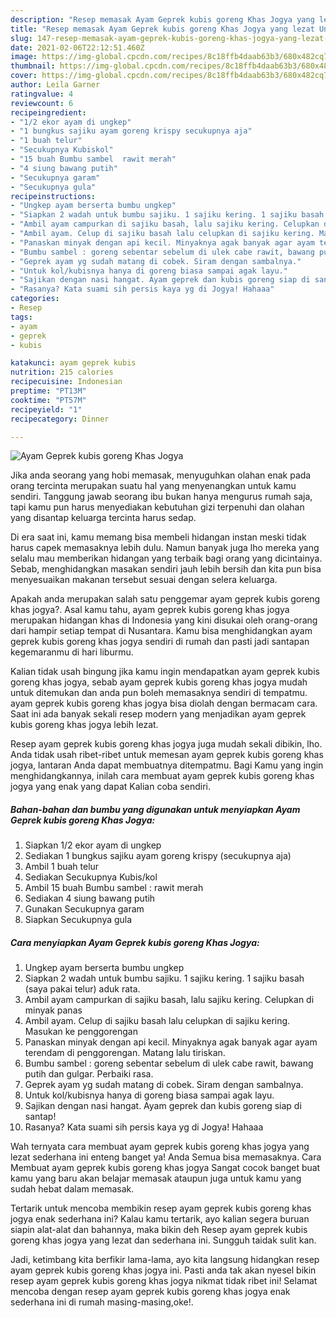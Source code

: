 ```yaml
---
description: "Resep memasak Ayam Geprek kubis goreng Khas Jogya yang lezat Untuk Jualan"
title: "Resep memasak Ayam Geprek kubis goreng Khas Jogya yang lezat Untuk Jualan"
slug: 147-resep-memasak-ayam-geprek-kubis-goreng-khas-jogya-yang-lezat-untuk-jualan
date: 2021-02-06T22:12:51.460Z
image: https://img-global.cpcdn.com/recipes/8c18ffb4daab63b3/680x482cq70/ayam-geprek-kubis-goreng-khas-jogya-foto-resep-utama.jpg
thumbnail: https://img-global.cpcdn.com/recipes/8c18ffb4daab63b3/680x482cq70/ayam-geprek-kubis-goreng-khas-jogya-foto-resep-utama.jpg
cover: https://img-global.cpcdn.com/recipes/8c18ffb4daab63b3/680x482cq70/ayam-geprek-kubis-goreng-khas-jogya-foto-resep-utama.jpg
author: Leila Garner
ratingvalue: 4
reviewcount: 6
recipeingredient:
- "1/2 ekor ayam di ungkep"
- "1 bungkus sajiku ayam goreng krispy secukupnya aja"
- "1 buah telur"
- "Secukupnya Kubiskol"
- "15 buah Bumbu sambel  rawit merah"
- "4 siung bawang putih"
- "Secukupnya garam"
- "Secukupnya gula"
recipeinstructions:
- "Ungkep ayam berserta bumbu ungkep"
- "Siapkan 2 wadah untuk bumbu sajiku. 1 sajiku kering. 1 sajiku basah (saya pakai telur) aduk rata."
- "Ambil ayam campurkan di sajiku basah, lalu sajiku kering. Celupkan di minyak panas"
- "Ambil ayam. Celup di sajiku basah lalu celupkan di sajiku kering. Masukan ke penggorengan"
- "Panaskan minyak dengan api kecil. Minyaknya agak banyak agar ayam terendam di penggorengan. Matang lalu tiriskan."
- "Bumbu sambel : goreng sebentar sebelum di ulek cabe rawit, bawang putih dan gulgar. Perbaiki rasa."
- "Geprek ayam yg sudah matang di cobek. Siram dengan sambalnya."
- "Untuk kol/kubisnya hanya di goreng biasa sampai agak layu."
- "Sajikan dengan nasi hangat. Ayam geprek dan kubis goreng siap di santap!"
- "Rasanya? Kata suami sih persis kaya yg di Jogya! Hahaaa"
categories:
- Resep
tags:
- ayam
- geprek
- kubis

katakunci: ayam geprek kubis 
nutrition: 215 calories
recipecuisine: Indonesian
preptime: "PT13M"
cooktime: "PT57M"
recipeyield: "1"
recipecategory: Dinner

---
```



![Ayam Geprek kubis goreng Khas Jogya](https://img-global.cpcdn.com/recipes/8c18ffb4daab63b3/680x482cq70/ayam-geprek-kubis-goreng-khas-jogya-foto-resep-utama.jpg)

Jika anda seorang yang hobi memasak, menyuguhkan olahan enak pada orang tercinta merupakan suatu hal yang menyenangkan untuk kamu sendiri. Tanggung jawab seorang ibu bukan hanya mengurus rumah saja, tapi kamu pun harus menyediakan kebutuhan gizi terpenuhi dan olahan yang disantap keluarga tercinta harus sedap.

Di era  saat ini, kamu memang bisa membeli hidangan instan meski tidak harus capek memasaknya lebih dulu. Namun banyak juga lho mereka yang selalu mau memberikan hidangan yang terbaik bagi orang yang dicintainya. Sebab, menghidangkan masakan sendiri jauh lebih bersih dan kita pun bisa menyesuaikan makanan tersebut sesuai dengan selera keluarga. 



Apakah anda merupakan salah satu penggemar ayam geprek kubis goreng khas jogya?. Asal kamu tahu, ayam geprek kubis goreng khas jogya merupakan hidangan khas di Indonesia yang kini disukai oleh orang-orang dari hampir setiap tempat di Nusantara. Kamu bisa menghidangkan ayam geprek kubis goreng khas jogya sendiri di rumah dan pasti jadi santapan kegemaranmu di hari liburmu.

Kalian tidak usah bingung jika kamu ingin mendapatkan ayam geprek kubis goreng khas jogya, sebab ayam geprek kubis goreng khas jogya mudah untuk ditemukan dan anda pun boleh memasaknya sendiri di tempatmu. ayam geprek kubis goreng khas jogya bisa diolah dengan bermacam cara. Saat ini ada banyak sekali resep modern yang menjadikan ayam geprek kubis goreng khas jogya lebih lezat.

Resep ayam geprek kubis goreng khas jogya juga mudah sekali dibikin, lho. Anda tidak usah ribet-ribet untuk memesan ayam geprek kubis goreng khas jogya, lantaran Anda dapat membuatnya ditempatmu. Bagi Kamu yang ingin menghidangkannya, inilah cara membuat ayam geprek kubis goreng khas jogya yang enak yang dapat Kalian coba sendiri.

<!--inarticleads1-->

##### Bahan-bahan dan bumbu yang digunakan untuk menyiapkan Ayam Geprek kubis goreng Khas Jogya:

1. Siapkan 1/2 ekor ayam di ungkep
1. Sediakan 1 bungkus sajiku ayam goreng krispy (secukupnya aja)
1. Ambil 1 buah telur
1. Sediakan Secukupnya Kubis/kol
1. Ambil 15 buah Bumbu sambel : rawit merah
1. Sediakan 4 siung bawang putih
1. Gunakan Secukupnya garam
1. Siapkan Secukupnya gula




<!--inarticleads2-->

##### Cara menyiapkan Ayam Geprek kubis goreng Khas Jogya:

1. Ungkep ayam berserta bumbu ungkep
1. Siapkan 2 wadah untuk bumbu sajiku. 1 sajiku kering. 1 sajiku basah (saya pakai telur) aduk rata.
1. Ambil ayam campurkan di sajiku basah, lalu sajiku kering. Celupkan di minyak panas
1. Ambil ayam. Celup di sajiku basah lalu celupkan di sajiku kering. Masukan ke penggorengan
1. Panaskan minyak dengan api kecil. Minyaknya agak banyak agar ayam terendam di penggorengan. Matang lalu tiriskan.
1. Bumbu sambel : goreng sebentar sebelum di ulek cabe rawit, bawang putih dan gulgar. Perbaiki rasa.
1. Geprek ayam yg sudah matang di cobek. Siram dengan sambalnya.
1. Untuk kol/kubisnya hanya di goreng biasa sampai agak layu.
1. Sajikan dengan nasi hangat. Ayam geprek dan kubis goreng siap di santap!
1. Rasanya? Kata suami sih persis kaya yg di Jogya! Hahaaa




Wah ternyata cara membuat ayam geprek kubis goreng khas jogya yang lezat sederhana ini enteng banget ya! Anda Semua bisa memasaknya. Cara Membuat ayam geprek kubis goreng khas jogya Sangat cocok banget buat kamu yang baru akan belajar memasak ataupun juga untuk kamu yang sudah hebat dalam memasak.

Tertarik untuk mencoba membikin resep ayam geprek kubis goreng khas jogya enak sederhana ini? Kalau kamu tertarik, ayo kalian segera buruan siapin alat-alat dan bahannya, maka bikin deh Resep ayam geprek kubis goreng khas jogya yang lezat dan sederhana ini. Sungguh taidak sulit kan. 

Jadi, ketimbang kita berfikir lama-lama, ayo kita langsung hidangkan resep ayam geprek kubis goreng khas jogya ini. Pasti anda tak akan nyesel bikin resep ayam geprek kubis goreng khas jogya nikmat tidak ribet ini! Selamat mencoba dengan resep ayam geprek kubis goreng khas jogya enak sederhana ini di rumah masing-masing,oke!.

